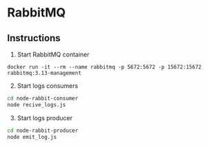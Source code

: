 # RabbitMQ

## Instructions

1. Start RabbitMQ container

```
docker run -it --rm --name rabbitmq -p 5672:5672 -p 15672:15672 rabbitmq:3.13-management
```

2. Start logs consumers

```bash
cd node-rabbit-consumer
node recive_logs.js
```

3. Start logs producer

```bash
cd node-rabbit-producer
node emit_log.js
```
